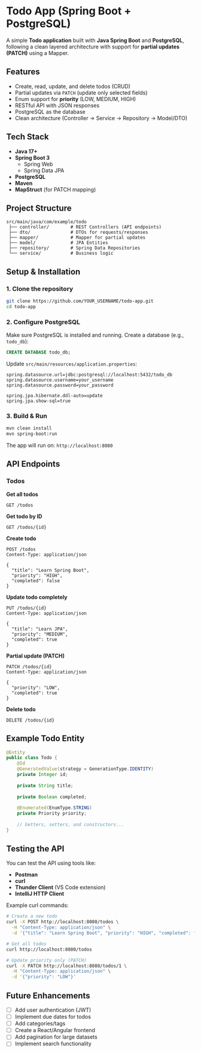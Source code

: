 # Todo App (Spring Boot + PostgreSQL)

A simple **Todo application** built with **Java Spring Boot** and **PostgreSQL**, following a clean layered architecture with support for **partial updates (PATCH)** using a Mapper.

## Features

- Create, read, update, and delete todos (CRUD)
- Partial updates via `PATCH` (update only selected fields)
- Enum support for **priority** (LOW, MEDIUM, HIGH)
- RESTful API with JSON responses
- PostgreSQL as the database
- Clean architecture (Controller → Service → Repository → Model/DTO)

## Tech Stack

- **Java 17+**
- **Spring Boot 3**
  - Spring Web
  - Spring Data JPA
- **PostgreSQL**
- **Maven**
- **MapStruct** (for PATCH mapping)

## Project Structure

```
src/main/java/com/example/todo
 ├── controller/        # REST Controllers (API endpoints)
 ├── dto/               # DTOs for requests/responses
 ├── mapper/            # Mapper for partial updates
 ├── model/             # JPA Entities
 ├── repository/        # Spring Data Repositories
 └── service/           # Business logic
```

## Setup & Installation

### 1. Clone the repository

```bash
git clone https://github.com/YOUR_USERNAME/todo-app.git
cd todo-app
```

### 2. Configure PostgreSQL

Make sure PostgreSQL is installed and running. Create a database (e.g., `todo_db`):

```sql
CREATE DATABASE todo_db;
```

Update `src/main/resources/application.properties`:

```properties
spring.datasource.url=jdbc:postgresql://localhost:5432/todo_db
spring.datasource.username=your_username
spring.datasource.password=your_password

spring.jpa.hibernate.ddl-auto=update
spring.jpa.show-sql=true
```

### 3. Build & Run

```bash
mvn clean install
mvn spring-boot:run
```

The app will run on: `http://localhost:8080`

## API Endpoints

### Todos

**Get all todos**
```
GET /todos
```

**Get todo by ID**
```
GET /todos/{id}
```

**Create todo**
```
POST /todos
Content-Type: application/json

{
  "title": "Learn Spring Boot",
  "priority": "HIGH",
  "completed": false
}
```

**Update todo completely**
```
PUT /todos/{id}
Content-Type: application/json

{
  "title": "Learn JPA",
  "priority": "MEDIUM",
  "completed": true
}
```

**Partial update (PATCH)**
```
PATCH /todos/{id}
Content-Type: application/json

{
  "priority": "LOW",
  "completed": true
}
```

**Delete todo**
```
DELETE /todos/{id}
```

## Example Todo Entity

```java
@Entity
public class Todo {
    @Id
    @GeneratedValue(strategy = GenerationType.IDENTITY)
    private Integer id;
    
    private String title;
    
    private Boolean completed;
    
    @Enumerated(EnumType.STRING)
    private Priority priority;
    
    // Getters, setters, and constructors...
}
```

## Testing the API

You can test the API using tools like:
- **Postman**
- **curl**
- **Thunder Client** (VS Code extension)
- **IntelliJ HTTP Client**

Example curl commands:

```bash
# Create a new todo
curl -X POST http://localhost:8080/todos \
  -H "Content-Type: application/json" \
  -d '{"title": "Learn Spring Boot", "priority": "HIGH", "completed": false}'

# Get all todos
curl http://localhost:8080/todos

# Update priority only (PATCH)
curl -X PATCH http://localhost:8080/todos/1 \
  -H "Content-Type: application/json" \
  -d '{"priority": "LOW"}'
```

## Future Enhancements

- [ ] Add user authentication (JWT)
- [ ] Implement due dates for todos
- [ ] Add categories/tags
- [ ] Create a React/Angular frontend
- [ ] Add pagination for large datasets
- [ ] Implement search functionality